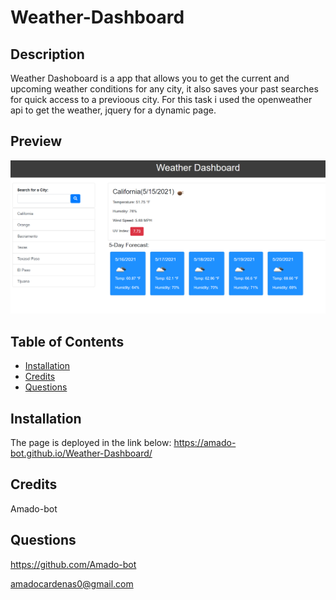 
# Weather-Dashboard   

## Description
Weather Dashoboard is a app that allows you to get the current and upcoming weather conditions for any city, it also saves your past searches for quick access to a previoous city. For this task i used the openweather api to get the weather, jquery for a dynamic page.

## Preview
![Page Preview](images\weather-dashboard-image2.png)

## Table of Contents

* [Installation](#installation)
* [Credits](#credits)
* [Questions](#questions)

## Installation

The page is deployed in the link below:
https://amado-bot.github.io/Weather-Dashboard/


## Credits

Amado-bot

## Questions

https://github.com/Amado-bot

amadocardenas0@gmail.com

